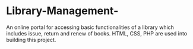 # Library-Management-
An online portal for accessing basic functionalities of a library which includes issue, return and renew of books.
HTML, CSS, PHP are used into building this project. 
